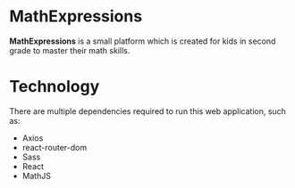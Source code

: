 # MathExpressions

**MathExpressions** is a small platform which is created for kids in second grade to master their math skills.

# Technology
 There are  multiple dependencies required to run this web application, such as:

 - Axios 
 - react-router-dom
 - Sass
 - React
 - MathJS


